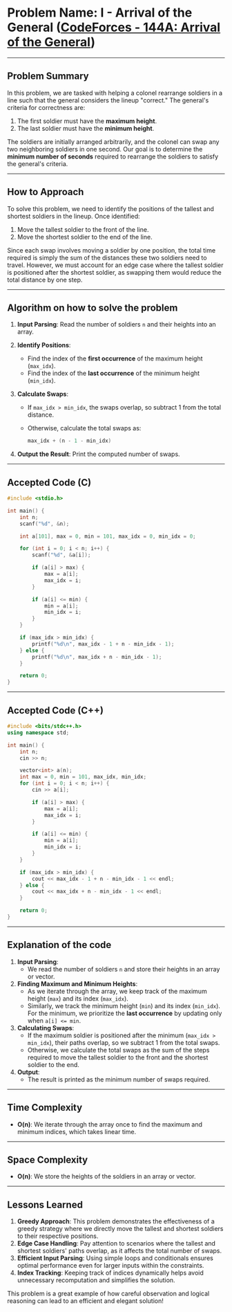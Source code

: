 # Problem Name: I - Arrival of the General ([CodeForces - 144A: Arrival of the General](http://codeforces.com/problemset/problem/144/A))

---

## Problem Summary

In this problem, we are tasked with helping a colonel rearrange soldiers in a line such that the general considers the lineup "correct." The general's criteria for correctness are:

1. The first soldier must have the **maximum height**.
2. The last soldier must have the **minimum height**.

The soldiers are initially arranged arbitrarily, and the colonel can swap any two neighboring soldiers in one second. Our goal is to determine the **minimum number of seconds** required to rearrange the soldiers to satisfy the general's criteria.

---

## How to Approach

To solve this problem, we need to identify the positions of the tallest and shortest soldiers in the lineup. Once identified:

1. Move the tallest soldier to the front of the line.
2. Move the shortest soldier to the end of the line.

Since each swap involves moving a soldier by one position, the total time required is simply the sum of the distances these two soldiers need to travel. However, we must account for an edge case where the tallest soldier is positioned after the shortest soldier, as swapping them would reduce the total distance by one step.

---

## Algorithm on how to solve the problem

1. **Input Parsing**: Read the number of soldiers `n` and their heights into an array.
2. **Identify Positions**:
   - Find the index of the **first occurrence** of the maximum height (`max_idx`).
   - Find the index of the **last occurrence** of the minimum height (`min_idx`).
3. **Calculate Swaps**:
   - If `max_idx > min_idx`, the swaps overlap, so subtract 1 from the total distance.
   - Otherwise, calculate the total swaps as:

     ```c++
     max_idx + (n - 1 - min_idx)
     ```

4. **Output the Result**: Print the computed number of swaps.

---

## Accepted Code (C)

```c
#include <stdio.h>

int main() {
    int n;
    scanf("%d", &n);

    int a[101], max = 0, min = 101, max_idx = 0, min_idx = 0;

    for (int i = 0; i < n; i++) {
        scanf("%d", &a[i]);

        if (a[i] > max) {
            max = a[i];
            max_idx = i;
        }

        if (a[i] <= min) {
            min = a[i];
            min_idx = i;
        }
    }

    if (max_idx > min_idx) {
        printf("%d\n", max_idx - 1 + n - min_idx - 1);
    } else {
        printf("%d\n", max_idx + n - min_idx - 1);
    }

    return 0;
}
```

---

## Accepted Code (C++)

```cpp
#include <bits/stdc++.h>
using namespace std;

int main() {
    int n;
    cin >> n;

    vector<int> a(n);
    int max = 0, min = 101, max_idx, min_idx;
    for (int i = 0; i < n; i++) {
        cin >> a[i];

        if (a[i] > max) {
            max = a[i];
            max_idx = i;
        }

        if (a[i] <= min) {
            min = a[i];
            min_idx = i;
        }
    }

    if (max_idx > min_idx) {
        cout << max_idx - 1 + n - min_idx - 1 << endl;
    } else {
        cout << max_idx + n - min_idx - 1 << endl;
    }

    return 0;
}
```

---

## Explanation of the code

1. **Input Parsing**:
   - We read the number of soldiers `n` and store their heights in an array or vector.
2. **Finding Maximum and Minimum Heights**:
   - As we iterate through the array, we keep track of the maximum height (`max`) and its index (`max_idx`).
   - Similarly, we track the minimum height (`min`) and its index (`min_idx`). For the minimum, we prioritize the **last occurrence** by updating only when `a[i] <= min`.
3. **Calculating Swaps**:
   - If the maximum soldier is positioned after the minimum (`max_idx > min_idx`), their paths overlap, so we subtract 1 from the total swaps.
   - Otherwise, we calculate the total swaps as the sum of the steps required to move the tallest soldier to the front and the shortest soldier to the end.
4. **Output**:
   - The result is printed as the minimum number of swaps required.

---

## Time Complexity

- **O(n)**: We iterate through the array once to find the maximum and minimum indices, which takes linear time.

---

## Space Complexity

- **O(n)**: We store the heights of the soldiers in an array or vector.

---

## Lessons Learned

1. **Greedy Approach**: This problem demonstrates the effectiveness of a greedy strategy where we directly move the tallest and shortest soldiers to their respective positions.
2. **Edge Case Handling**: Pay attention to scenarios where the tallest and shortest soldiers' paths overlap, as it affects the total number of swaps.
3. **Efficient Input Parsing**: Using simple loops and conditionals ensures optimal performance even for larger inputs within the constraints.
4. **Index Tracking**: Keeping track of indices dynamically helps avoid unnecessary recomputation and simplifies the solution.

This problem is a great example of how careful observation and logical reasoning can lead to an efficient and elegant solution!
